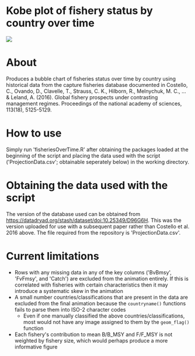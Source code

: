 # Kobe plot of fishery status by country over time

![](animation.gif)

# About
Produces a bubble chart of fisheries status over time by country using historical data from the capture fisheries database documented in Costello, C., Ovando, D., Clavelle, T., Strauss, C. K., Hilborn, R., Melnychuk, M. C., ... & Leland, A. (2016). Global fishery prospects under contrasting management regimes. Proceedings of the national academy of sciences, 113(18), 5125-5129.

# How to use
Simply run 'fisheriesOverTime.R' after obtaining the packages loaded at the beginning of the script and placing the data used with the script ('ProjectionData.csv'; obtainable seperately below) in the working directory.

# Obtaining the data used with the script
The version of the database used can be obtained from https://datadryad.org/stash/dataset/doi:10.25349/D96G6H. This was the version uploaded for use with a subsequent paper rather than Costello et al. 2016 above. The file required from the repository is 'ProjectionData.csv'.

# Current limitations
- Rows with any missing data in any of the key columns ('BvBmsy', 'FvFmsy', and 'Catch') are excluded from the animation entirely. If this is correlated with fisheries with certain characteristics then it may introduce a systematic skew in the animation
- A small number countries/classifications that are present in the data are excluded from the final animation because the `countryname()` functions fails to parse them into ISO-2 character codes
  - Even if one manually classified the above countries/classifications, most would not have any image assigned to them by the `geom_flag()` function
- Each fishery's contribution to mean B/B_MSY and F/F_MSY is not weighted by fishery size, which would perhaps produce a more informative figure

